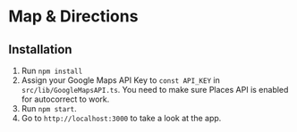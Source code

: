 # Map & Directions

## Installation 

1. Run `npm install`
2. Assign your Google Maps API Key to `const API_KEY` in  `src/lib/GoogleMapsAPI.ts`. You need to make sure Places API is enabled for autocorrect to work.
3. Run `npm start`. 
4. Go to `http://localhost:3000` to take a look at the app.